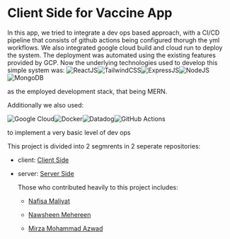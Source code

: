 # Client Side for Vaccine App

In this app, we tried to integrate a dev ops based approach, with a CI/CD pipeline that consists of github actions being configured thorugh the yml workflows. We also integrated google cloud build 
and cloud run to deploy the system. The deployment was automated using the existing features provided by GCP. Now the underlying technologies used to develop this simple
system was:
![ReactJS](https://img.shields.io/badge/React-20232A?style=for-the-badge&logo=react&logoColor=61DAFB)![TailwindCSS](	https://img.shields.io/badge/Tailwind_CSS-38B2AC?style=for-the-badge&logo=tailwind-css&logoColor=white)![ExpressJS](https://img.shields.io/badge/Express.js-404D59?style=for-the-badge)![NodeJS](https://img.shields.io/badge/Node.js-43853D?style=for-the-badge&logo=node.js&logoColor=white)![MongoDB](https://img.shields.io/badge/MongoDB-4EA94B?style=for-the-badge&logo=mongodb&logoColor=white)

as the employed development stack, that being MERN.

Additionally we also used:



![Google Cloud](https://img.shields.io/badge/Google_Cloud-4285F4?style=for-the-badge&logo=google-cloud&logoColor=white)![Docker](https://img.shields.io/badge/docker-%230db7ed.svg?style=for-the-badge&logo=docker&logoColor=white)![Datadog](https://img.shields.io/badge/datadog-%23632CA6.svg?style=for-the-badge&logo=datadog&logoColor=white)![GitHub Actions](https://img.shields.io/badge/github%20actions-%232671E5.svg?style=for-the-badge&logo=githubactions&logoColor=white) 

to implement a very basic level of dev ops

This project is divided into 2 segmrents in 2 seperate repositories:

- client: [Client Side](https://github.com/NafisaMaliyat-iut/vaccine-app-client)
- server: [Server Side](https://github.com/mirzaazwad/vaccine-app-server)



  Those who contributed heavily to this project includes:
  - [Nafisa Maliyat](https://github.com/NafisaMaliyat-iut)

  - [Nawsheen Mehereen](https://www.linkedin.com/in/nawsheenmehereen/)

  - [Mirza Mohammad Azwad](https://www.linkedin.com/in/mirza-mohammad-azwad-b5239b1a4/)

